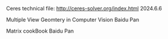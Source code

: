 Ceres technical file: http://ceres-solver.org/index.html  2024.6.6

Multiple View Geomtery in Computer Vision   Baidu Pan

Matrix cookBook Baidu Pan
